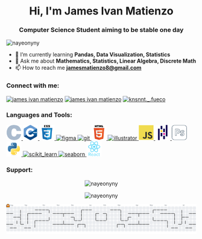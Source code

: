 <h1 align="center">Hi, I'm James Ivan Matienzo</h1>
<h3 align="center">Computer Science Student aiming to be stable one day</h3>

<p align="left">
  <img src="https://komarev.com/ghpvc/?username=nayeonyny&label=Profile%20views&color=0e75b6&style=flat" alt="nayeonyny" />
</p>

- 🌱 I’m currently learning **Pandas, Data Visualization, Statistics**
- 💬 Ask me about **Mathematics, Statistics, Linear Algebra, Discrete Math**
- 📫 How to reach me **jamesmatienzo8@gmail.com**

<h3 align="left">Connect with me:</h3>
<p align="left">
  <a href="https://www.linkedin.com/in/james-ivan-matienzo-b6005532b/" target="blank"><img align="center" src="https://raw.githubusercontent.com/rahuldkjain/github-profile-readme-generator/master/src/images/icons/Social/linked-in-alt.svg" alt="james ivan matienzo" height="30" width="40" /></a>
  <a href="https://www.facebook.com/jamesivan.matienzo.9/" target="blank"><img align="center" src="https://raw.githubusercontent.com/rahuldkjain/github-profile-readme-generator/master/src/images/icons/Social/facebook.svg" alt="james ivan matienzo" height="30" width="40" /></a>
  <a href="https://instagram.com/knsnnt._.fueco" target="blank"><img align="center" src="https://raw.githubusercontent.com/rahuldkjain/github-profile-readme-generator/master/src/images/icons/Social/instagram.svg" alt="knsnnt._.fueco" height="30" width="40" /></a>
</p>

<h3 align="left">Languages and Tools:</h3>
<p align="left">

  <a href="https://www.cprogramming.com/" target="_blank" rel="noreferrer"> <img src="https://raw.githubusercontent.com/devicons/devicon/master/icons/c/c-original.svg" alt="c" width="40" height="40"/> </a>
  <a href="https://www.w3schools.com/cpp/" target="_blank" rel="noreferrer"> <img src="https://raw.githubusercontent.com/devicons/devicon/master/icons/cplusplus/cplusplus-original.svg" alt="cplusplus" width="40" height="40"/> </a>
  <a href="https://www.w3schools.com/css/" target="_blank" rel="noreferrer"> <img src="https://raw.githubusercontent.com/devicons/devicon/master/icons/css3/css3-original-wordmark.svg" alt="css3" width="40" height="40"/> </a>
  <a href="https://www.figma.com/" target="_blank" rel="noreferrer"> <img src="https://www.vectorlogo.zone/logos/figma/figma-icon.svg" alt="figma" width="40" height="40"/> </a>
  <a href="https://git-scm.com/" target="_blank" rel="noreferrer"> <img src="https://www.vectorlogo.zone/logos/git-scm/git-scm-icon.svg" alt="git" width="40" height="40"/> </a>
  <a href="https://www.w3.org/html/" target="_blank" rel="noreferrer"> <img src="https://raw.githubusercontent.com/devicons/devicon/master/icons/html5/html5-original-wordmark.svg" alt="html5" width="40" height="40"/> </a>
  <a href="https://www.adobe.com/in/products/illustrator.html" target="_blank" rel="noreferrer"> <img src="https://www.vectorlogo.zone/logos/adobe_illustrator/adobe_illustrator-icon.svg" alt="illustrator" width="40" height="40"/> </a>
  <a href="https://developer.mozilla.org/en-US/docs/Web/JavaScript" target="_blank" rel="noreferrer"> <img src="https://raw.githubusercontent.com/devicons/devicon/master/icons/javascript/javascript-original.svg" alt="javascript" width="40" height="40"/> </a>
  <a href="https://pandas.pydata.org/" target="_blank" rel="noreferrer"> <img src="https://raw.githubusercontent.com/devicons/devicon/2ae2a900d2f041da66e950e4d48052658d850630/icons/pandas/pandas-original.svg" alt="pandas" width="40" height="40"/> </a>
  <a href="https://www.photoshop.com/en" target="_blank" rel="noreferrer"> <img src="https://raw.githubusercontent.com/devicons/devicon/master/icons/photoshop/photoshop-line.svg" alt="photoshop" width="40" height="40"/> </a>
  <a href="https://www.python.org" target="_blank" rel="noreferrer"> <img src="https://raw.githubusercontent.com/devicons/devicon/master/icons/python/python-original.svg" alt="python" width="40" height="40"/> </a>
  <a href="https://scikit-learn.org/" target="_blank" rel="noreferrer"> <img src="https://upload.wikimedia.org/wikipedia/commons/0/05/Scikit_learn_logo_small.svg" alt="scikit_learn" width="40" height="40"/> </a> 
  <a href="https://seaborn.pydata.org/" target="_blank" rel="noreferrer"> <img   src="https://seaborn.pydata.org/_images/logo-mark-lightbg.svg" alt="seaborn" width="40" height="40"/> </a> 
  <a href="https://reactjs.org/" target="_blank" rel="noreferrer"> <img src="https://raw.githubusercontent.com/devicons/devicon/master/icons/react/react-original-wordmark.svg" alt="react" width="40" height="40"/> </a>
  
</p>

<h3 align="left">Support:</h3>
<p align="center">
  <img align="center" src="https://github-readme-stats.vercel.app/api?username=nayeonyny&show_icons=true&locale=en" alt="nayeonyny" />
</p>

<p align="center">
  <img align="center" src="https://github-readme-streak-stats.herokuapp.com/?user=nayeonyny&" alt="nayeonyny" />
</p>

<picture>
  <source media="(prefers-color-scheme: dark)" srcset="https://raw.githubusercontent.com/nayeonyny/nayeonyny/output/pacman-contribution-graph-dark.svg">
  <source media="(prefers-color-scheme: light)" srcset="https://raw.githubusercontent.com/nayeonyny/nayeonyny/output/pacman-contribution-graph.svg">
  <img alt="pacman contribution graph" src="https://raw.githubusercontent.com/nayeonyny/nayeonyny/output/pacman-contribution-graph.svg">
</picture>

###

